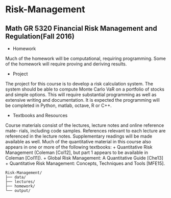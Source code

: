 # Risk-Management

## Math GR 5320 Financial Risk Management and Regulation(Fall 2016)

+ Homework

Much of the homework will be computational, requiring programming. Some of the homework will require proving and deriving results.

+ Project

The project for this course is to develop a risk calculation system. The system should be able to compute Monte Carlo VaR on a portfolio of stocks and simple options. This will require substantial programming as well as extensive writing  and documentation. It is expected the programming will be completed in Python, matlab, octave, R or C++.

+ Textbooks and Resources

Course materials consist of the lectures, lecture notes and online reference mate- rials, including code samples. References relevant to each lecture are referenced in the lecture notes. Supplementary readings will be made available as well.
Much of the quantitative material in this course also appears in one or more of the following textbooks:
    + Quantitative Risk Management (Coleman [Col12], but part 1 appears to be available in Coleman [Col11]).
    + Global Risk Management: A Quantitative Guide [Che13]
    + Quantitative Risk Management: Concepts, Techniques and Tools [MFE15].

```
Risk-Management/
├── data/
├── lectures/
├── homework/
└── output/
```
